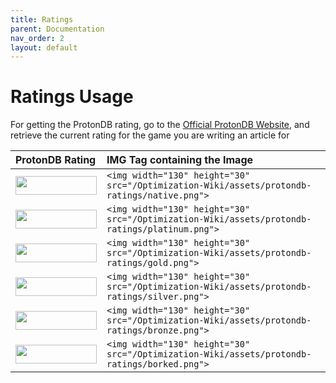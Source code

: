 ```yaml
---
title: Ratings
parent: Documentation
nav_order: 2
layout: default
---
```


# Ratings Usage
For getting the ProtonDB rating, go to the [Official ProtonDB Website](https://www.protondb.com/),
and retrieve the current rating for the game you are writing an article for 

| ProtonDB Rating                                                                             | IMG Tag containing the Image                                                                  |
|:--------------------------------------------------------------------------------------------|:----------------------------------------------------------------------------------------------|
| <img width="130" height="30" src="/Optimization-Wiki/assets/protondb-ratings/native.png">   | `<img width="130" height="30" src="/Optimization-Wiki/assets/protondb-ratings/native.png">`   |
| <img width="130" height="30" src="/Optimization-Wiki/assets/protondb-ratings/platinum.png"> | `<img width="130" height="30" src="/Optimization-Wiki/assets/protondb-ratings/platinum.png">` |
| <img width="130" height="30" src="/Optimization-Wiki/assets/protondb-ratings/gold.png">     | `<img width="130" height="30" src="/Optimization-Wiki/assets/protondb-ratings/gold.png">`     |
| <img width="130" height="30" src="/Optimization-Wiki/assets/protondb-ratings/silver.png">   | `<img width="130" height="30" src="/Optimization-Wiki/assets/protondb-ratings/silver.png">`   |
| <img width="130" height="30" src="/Optimization-Wiki/assets/protondb-ratings/bronze.png">   | `<img width="130" height="30" src="/Optimization-Wiki/assets/protondb-ratings/bronze.png">`   |
| <img width="130" height="30" src="/Optimization-Wiki/assets/protondb-ratings/borked.png">   | `<img width="130" height="30" src="/Optimization-Wiki/assets/protondb-ratings/borked.png">`   |